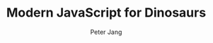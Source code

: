 ---
title: Modern JavaScript for Dinosaurs
link: https://medium.com/the-node-js-collection/modern-javascript-explained-for-dinosaurs-f695e9747b70
author: Peter Jang
---